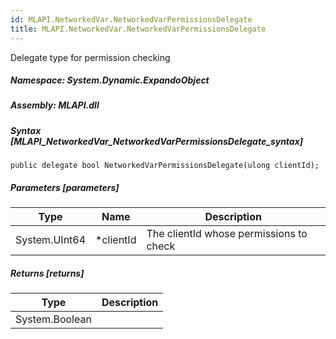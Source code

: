 ```yaml
---  
id: MLAPI.NetworkedVar.NetworkedVarPermissionsDelegate  
title: MLAPI.NetworkedVar.NetworkedVarPermissionsDelegate  
---
```


<div class="markdown level0 summary" markdown="1">

Delegate type for permission checking

</div>

<div class="markdown level0 conceptual" markdown="1">

</div>

##### **Namespace**: System.Dynamic.ExpandoObject

##### **Assembly**: MLAPI.dll

##### Syntax [MLAPI_NetworkedVar_NetworkedVarPermissionsDelegate_syntax]

    public delegate bool NetworkedVarPermissionsDelegate(ulong clientId);

##### Parameters [parameters]

| Type          | Name       | Description                             |
|---------------|------------|-----------------------------------------|
| System.UInt64 | \*clientId | The clientId whose permissions to check |

##### Returns [returns]

| Type           | Description |
|----------------|-------------|
| System.Boolean |             |
